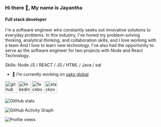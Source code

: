 ### Hi there 👋, My name is Jayantha
#### Full stack developer
I'm a software engineer who constantly seeks out innovative solutions to everyday problems. In this industry, I've honed my problem-solving thinking, analytical thinking, and collaboration skills, and I love working with a team And I love to learn new technology. I've also had the opportunity to serve as the software engineer for two projects with Node and React Technology.

Skills: Node JS / REACT / JS / HTML / Java / sql

- 🔭 I’m currently working on [saks global](https://www.saks.global/) 


[<img src='https://cdn.jsdelivr.net/npm/simple-icons@3.0.1/icons/github.svg' alt='github' height='40'>](https://github.com/jayantha-p)  [<img src='https://cdn.jsdelivr.net/npm/simple-icons@3.0.1/icons/linkedin.svg' alt='linkedin' height='40'>](https://www.linkedin.com/in/jayantha-pushpakumara/)  [<img src='https://cdn.jsdelivr.net/npm/simple-icons@3.0.1/icons/facebook.svg' alt='facebook' height='40'>](https://www.facebook.com/jayantha.pushpakumara.35)  [<img src='https://cdn.jsdelivr.net/npm/simple-icons@3.0.1/icons/stackoverflow.svg' alt='stackoverflow' height='40'>](https://stackoverflow.com/users/7702634)  

![GitHub stats](https://github-readme-stats.vercel.app/api?username=jayantha-p&show_icons=true)  

![GitHub Activity Graph](https://activity-graph.herokuapp.com/graph?username=jayantha-p&theme=react)  

![Profile views](https://gpvc.arturio.dev/jayantha-p)  
